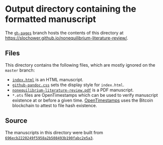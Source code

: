 # Output directory containing the formatted manuscript

The [`gh-pages`](https://github.com/slochower/nonequilibrium-literature-review/tree/gh-pages) branch hosts the contents of this directory at https://slochower.github.io/nonequilibrium-literature-review/.

## Files

This directory contains the following files, which are mostly ignored on the `master` branch:

+ [`index.html`](index.html) is an HTML manuscript.
+ [`github-pandoc.css`](github-pandoc.css) sets the display style for `index.html`.
+ [`nonequilibrium-literature-review.pdf`](nonequilibrium-literature-review.pdf) is a PDF manuscript.
+ `*.ots` files are OpenTimestamps which can be used to verify manuscript existence at or before a given time.
  [OpenTimestamps](opentimestamps.org) uses the Bitcoin blockchain to attest to file hash existence.

## Source

The manuscripts in this directory were built from
[`696ecb2220249f5958a2b508493b190fabc2e5a3`](https://github.com/greenelab/deep-review/commit/696ecb2220249f5958a2b508493b190fabc2e5a3).
